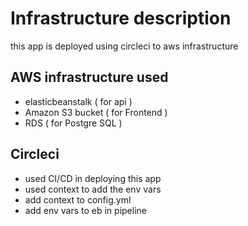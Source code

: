 # Infrastructure description

this app is deployed using circleci to aws infrastructure

## AWS infrastructure used

- elasticbeanstalk ( for api )
- Amazon S3 bucket ( for Frontend )
- RDS ( for Postgre SQL )

## Circleci

- used CI/CD in deploying this app
- used context to add the env vars
- add context to config.yml
- add env vars to eb in pipeline
